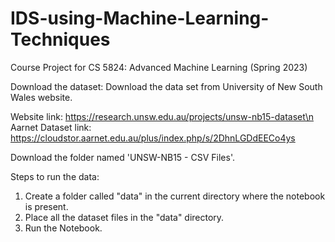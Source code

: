 # IDS-using-Machine-Learning-Techniques
Course Project for CS 5824: Advanced Machine Learning (Spring 2023)

Download the dataset:
Download the data set from University of New South Wales website. 

Website link: https://research.unsw.edu.au/projects/unsw-nb15-dataset\n
Aarnet Dataset link: https://cloudstor.aarnet.edu.au/plus/index.php/s/2DhnLGDdEECo4ys

Download the folder named 'UNSW-NB15 - CSV Files'.

Steps to run the data:
1. Create a folder called "data" in the current directory where the notebook is present.
2. Place all the dataset files in the "data" directory.
3. Run the Notebook.

